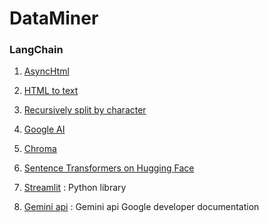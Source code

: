 # DataMiner


 ### LangChain ###
1.  [AsyncHtml](https://python.langchain.com/v0.1/docs/integrations/document_loaders/async_html/)
2.  [HTML to text](https://python.langchain.com/v0.1/docs/integrations/document_transformers/html2text/)
3.  [Recursively split by character](https://python.langchain.com/v0.1/docs/modules/data_connection/document_transformers/recursive_text_splitter/)
4.  [Google AI](https://python.langchain.com/v0.1/docs/integrations/chat/google_generative_ai/)
5.  [Chroma](https://python.langchain.com/v0.2/docs/integrations/vectorstores/chroma/)
6.  [Sentence Transformers on Hugging Face](https://python.langchain.com/v0.2/docs/integrations/text_embedding/sentence_transformers/)

7.  [Streamlit](https://streamlit.io/) : Python library 

8. [Gemini api](https://ai.google.dev/tutorials/python_quickstart) :  Gemini api Google developer documentation 
